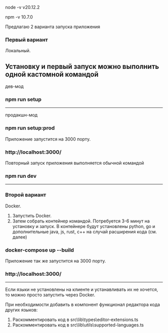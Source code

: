 node -v
v20.12.2

npm -v
10.7.0

Предлагаю 2 варианта запуска приложения

### Первый вариант
Локальный.

Установку и первый запуск можно выполнить одной кастомной командой
---------
дев-мод
### npm run setup
---------
продакшн-мод
### npm run setup:prod

Приложение запустится на 3000 порту.
### http://localhost:3000/

Повторный запуск приложения выполняется обычной командой
### npm run dev

---------
### Второй вариант
Docker. 
1. Запустить Docker.
2. Затем собрать контейнер командой. Потребуется 3-6 минут на установку и запуск.
В контейнере будут установлены python, go и дополнительные java, js, rust, c++ на случай расширения кода (см. далее)
### docker-compose up --build

Приложение так же запустится на 3000 порту.
### http://localhost:3000/

---------

Если языки не установлены на клиенте и устанавливать их не хочется, то можно просто запустить через Docker.


При необходимости добавить в компонент функционал редактора кода других языков:
1. Раскомментировать код в src\lib\types\editor-extensions.ts 
2. Раскомментировать код в src\lib\utils\supported-languages.ts